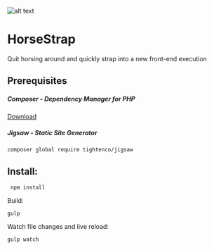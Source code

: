 ![alt text](https://pbs.twimg.com/profile_images/1294571527/Tom-Big_400x400.jpg "HorseStrap")

HorseStrap
==========

Quit horsing around and quickly strap into a new front-end execution

## Prerequisites

##### Composer - Dependency Manager for PHP
[Download](https://getcomposer.org/download/)

##### Jigsaw - Static Site Generator
```
composer global require tightenco/jigsaw
```

## Install:
```
 npm install
```

Build:  
```
gulp
```

Watch file changes and live reload:
```
gulp watch
```
